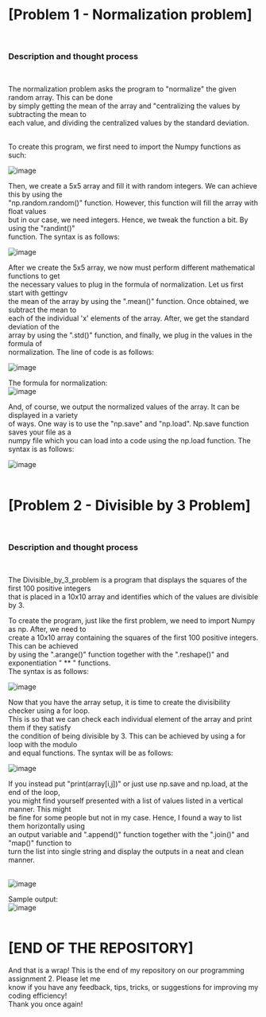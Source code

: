 # [Problem 1 - Normalization problem] <br><br>

<h3>Description and thought process</h3><br>

The normalization problem asks the program to "normalize" the given random array. This can be done <br>
by simply getting the mean of the array and "centralizing the values by subtracting the mean to <br>
each value, and dividing the centralized values by the standard deviation. <br><br> 

To create this program, we first need to import the Numpy functions as such: <br>

![image](https://github.com/user-attachments/assets/537bccca-36a0-4bfd-ba44-c59633a295fc) <br>

Then, we create a 5x5 array and fill it with random integers. We can achieve this by using the <br>
"np.random.random()" function. However, this function will fill the array with float values <br>
but in our case, we need integers. Hence, we tweak the function a bit. By using the "randint()" <br>
function. The syntax is as follows: <br>

![image](https://github.com/user-attachments/assets/f8fe497f-38a5-48e8-a668-8892a65831f6) <br>

After we create the 5x5 array, we now must perform different mathematical functions to get <br>
the necessary values to plug in the formula of normalization. Let us first start with gettingv<br>
the mean of the array by using the ".mean()" function. Once obtained, we subtract the mean to <br>
each of the individual 'x' elements of the array. After, we get the standard deviation of the <br>
array by using the ".std()" function, and finally, we plug in the values in the formula of <br>
normalization. The line of code is as follows: <br>

![image](https://github.com/user-attachments/assets/750b177c-eaac-4f81-9ff7-f378e952d6ab) <br>

The formula for normalization: <br>
![image](https://github.com/user-attachments/assets/d0b33d15-05f3-476a-a18a-a6440fe7fcf2) <br>

And, of course, we output the normalized values of the array. It can be displayed in a variety <br>
of ways. One way is to use the "np.save" and "np.load". Np.save function saves your file as a <br>
numpy file which you can load into a code using the np.load function. The syntax is as follows: <br>

![image](https://github.com/user-attachments/assets/fb012e3e-8871-4f25-bb8a-e84b10d5ddbc) <br><br>


# [Problem 2 - Divisible by 3 Problem] <br><br>
<h3>Description and thought process</h3><br>

The Divisible_by_3_problem is a program that displays the squares of the first 100 positive integers <br>
that is placed in a 10x10 array and identifies which of the values are divisible by 3. <br>

To create the program, just like the first problem, we need to import Numpy as np. After, we need to <br>
create a 10x10 array containing the squares of the first 100 positive integers. This can be achieved <br>
by using the ".arange()" function together with the ".reshape()" and exponentiation " ** " functions. <br>
The syntax is as follows: <br>

![image](https://github.com/user-attachments/assets/3e2fad47-91ee-4592-8934-b8dabdad0ccc) <br>

Now that you have the array setup, it is time to create the divisibility checker using a for loop. <br>
This is so that we can check each individual element of the array and print them if they satisfy <br>
the condition of being divisible by 3. This can be achieved by using a for loop with the modulo  <br>
and equal functions. The syntax will be as follows: <br>

![image](https://github.com/user-attachments/assets/d104a3a1-e728-4725-9cc0-2cb68b65dd17) <br>

If you instead put "print(array[i,j])" or just use np.save and np.load, at the end of the loop, <br>
you might find yourself presented with a list of values listed in a vertical manner. This might <br>
be fine for some people but not in my case. Hence, I found a way to list them horizontally using <br>
an output variable and ".append()" function together with the ".join()" and "map()" function to <br>
turn the list into single string and display the outputs in a neat and clean manner. <br><br>

![image](https://github.com/user-attachments/assets/d51c700e-1a24-4cd8-b1ef-284e4109fdfe) <br>

Sample output: <br>
![image](https://github.com/user-attachments/assets/b3dabfa7-0be6-4c27-b90b-6fded4d23709) <br><br>

# [END OF THE REPOSITORY] <br>

And that is a wrap! This is the end of my repository on our programming assignment 2. Please let me <br>
know if you have any feedback, tips, tricks, or suggestions for improving my coding efficiency! <br>
Thank you once again!



